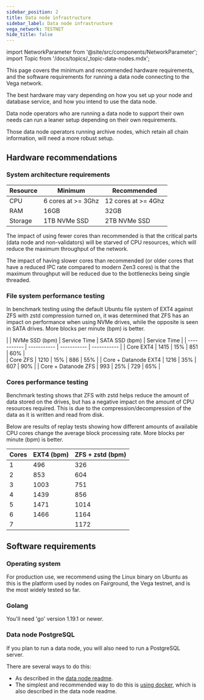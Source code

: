 ```yaml
---
sidebar_position: 2
title: Data node infrastructure
sidebar_label: Data node infrastructure
vega_network: TESTNET
hide_title: false
---
```

import NetworkParameter from '@site/src/components/NetworkParameter';
import Topic from '/docs/topics/_topic-data-nodes.mdx';

<Topic />

This page covers the minimum and recommended hardware requirements, and the software requirements for running a data node connecting to the Vega network.

The best hardware may vary depending on how you set up your node and database service, and how you intend to use the data node.

Data node operators who are running a data node to support their own needs can run a leaner setup depending on their own requirements.

Those data node operators running archive nodes, which retain all chain information, will need a more robust setup.

## Hardware recommendations

### System architecture requirements
| Resource    | Minimum     | Recommended |
| ----------- | ----------- | ----------- |
| CPU | 6 cores at >= 3Ghz | 12 cores at >= 4Ghz|
| RAM   | 16GB            | 32GB        |
| Storage   | 1TB NVMe SSD| 2TB NVMe SSD |

The impact of using fewer cores than recommended is that the critical parts (data node and non-validators) will be starved of CPU resources, which will reduce the maximum throughput of the network.

The impact of having slower cores than recommended (or older cores that have a reduced IPC rate compared to modern Zen3 cores) is that the maximum throughput will be reduced due to the bottlenecks being single threaded.

### File system performance testing
In benchmark testing using the default Ubuntu file system of EXT4 against ZFS with zstd compression turned on, it was determined that ZFS has an impact on performance when using NVMe drives, while the opposite is seen in SATA drives. More blocks per minute (bpm) is better.

|     | NVMe SSD (bpm)  | Service Time | SATA SSD (bpm) | Service Time |
| ----------- | ----------- | ----------- | ----------- |
| Core EXT4 | 1415 | 15% | 851 | 60% |  
| Core ZFS | 1210  | 15% | 886 | 55% |
| Core + Datanode EXT4 | 1216 | 35% | 607 | 90% |
| Core + Datanode ZFS | 993 | 25% | 729 | 65% |


### Cores performance testing 
Benchmark testing shows that ZFS with zstd helps reduce the amount of data stored on the drives, but has a negative impact on the amount of CPU resources required. This is due to the compression/decompression of the data as it is written and read from disk. 

Below are results of replay tests showing how different amounts of available CPU cores change the average block processing rate. More blocks per minute (bpm) is better.

| Cores | EXT4 (bpm) | ZFS + zstd (bpm) |
| ----------- | ----------- | ----------- |
| 1 | 496 | 326 |
| 2   | 853 | 604 |
| 3   | 1003 | 751 |
| 4   | 1439 | 856 |
| 5   | 1471 | 1014 |
| 6   | 1466 | 1164 |
| 7   |  | 1172 |


## Software requirements

### Operating system 
For production use, we recommend using the Linux binary on Ubuntu as this is the platform used by nodes on Fairground, the Vega testnet, and is the most widely tested so far. 

### Golang
You'll need 'go' version 1.19.1 or newer.

### Data node PostgreSQL
If you plan to run a data node, you will also need to run a PostgreSQL server.

There are several ways to do this:
- As described in the [data node readme](https://github.com/vegaprotocol/vega/blob/develop/datanode/README.md). 
- The simplest and recommended way to do this is [using docker](https://github.com/vegaprotocol/vega/blob/develop/datanode/README.md#using-docker), which is also described in the data node readme.

<!-- ### Block explorer PostgresSQL [WIP] -->
